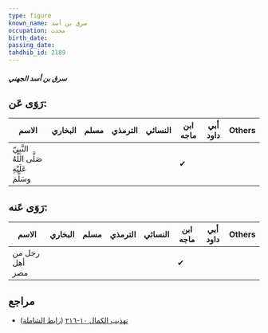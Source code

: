 ```yaml
---
type: figure
known_name: سرق بن أسد
occupation: محدث
birth_date:
passing_date:
tahdhib_id: 2189
---
```

##### سرق بن أسد الجهني

## رَوَى عَن:
| الاسم                                      | البخاري | مسلم | الترمذي | النسائي | ابن ماجه | أبي داود | Others |
| ------------------------------------------ | ------- | ---- | ------- | ------- | -------- | -------- | ------ |
| النَّبِيّ صَلَّى اللَّهُ عَلَيْهِ وسَلَّمَ |         |      |         |         | ✔        |          |        |
## رَوَى عَنه:
| الاسم          | البخاري | مسلم | الترمذي | النسائي | ابن ماجه | أبي داود | Others |
| -------------- | ------- | ---- | ------- | ------- | -------- | -------- | ------ |
| رجل من أهل مصر |         |      |         |         | ✔        |          |        |
## مراجع
- [تهذيب الكمال ١٠-٢١٦](obsidian://open?vault=Tahdhib-al-Kamal&file=Figures/٢١٨٩-سرق%20بن%20أسد%20الجهني) ([رابط الشاملة](https://shamela.ws/book/3722/4988))